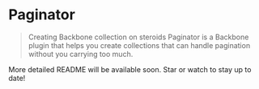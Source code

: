 # Paginator
> Creating Backbone collection on steroids
Paginator is a Backbone plugin that helps you create collections that can handle pagination without you carrying too much. 

More detailed README will be available soon. Star or watch to stay up to date!
